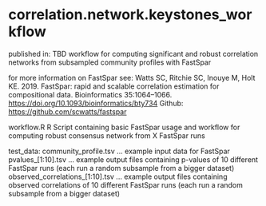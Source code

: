 # correlation.network.keystones_workflow

published in: TBD
workflow for computing significant and robust correlation networks from subsampled community profiles with FastSpar 

for more information on FastSpar see:
Watts SC, Ritchie SC, Inouye M, Holt KE. 2019. FastSpar: rapid and scalable correlation estimation for compositional data. Bioinformatics 35:1064–1066.
https://doi.org/10.1093/bioinformatics/bty734
Github: https://github.com/scwatts/fastspar

workflow.R
R Script containing basic FastSpar usage and workflow for computing robust consensus network from X FastSpar runs

test_data:
community_profile.tsv ... example input data for FastSpar
pvalues_[1:10].tsv ... example output files containing p-values of 10 different FastSpar runs (each run a random subsample from a bigger dataset)
observed_correlations_[1:10].tsv ... example output files containing observed correlations of 10 different FastSpar runs (each run a random subsample from a bigger dataset)
